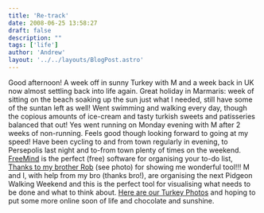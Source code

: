 ```yaml
---
title: 'Re-track'
date: 2008-06-25 13:58:27
draft: false
description: ""
tags: ['life']
author: 'Andrew'
layout: '../../layouts/BlogPost.astro'
---
```


Good afternoon! A week off in sunny Turkey with M and a week back in UK now almost settling back into life again. Great holiday in Marmaris: week of sitting on the beach soaking up the sun just what I needed, still have some of the suntan left as well! Went swimming and walking every day, though the copious amounts of ice-cream and tasty turkish sweets and patisseries balanced that out! Yes went running on Monday evening with M after 2 weeks of non-running. Feels good though looking forward to going at my speed! Have been cycling to and from town regularly in evening, to Persepolis last night and to-from town plenty of times on the weekend. [FreeMind](http://freemind.sourceforge.net/wiki/index.php/Main_Page) is the perfect (free) software for organising your to-do list, [Thanks to my brother Rob](http://www.rob-hudson.com) (see photo) for showing me wonderful tool!!! M and I, with help from my bro (thanks bro!), are organising the next Pidgeon Walking Weekend and this is the perfect tool for visualising what needs to be done and what to think about. [Here are our Turkey Photos](http://www.big-andy.co.uk/Photos/Turkey08/) and hoping to put some more online soon of life and chocolate and sunshine.

